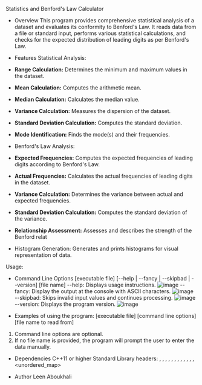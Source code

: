 Statistics and Benford's Law Calculator

- Overview
This program provides comprehensive statistical analysis of a dataset and evaluates its conformity to Benford's Law. It reads data from a file or standard input, 
performs various statistical calculations, and checks for the expected distribution of leading digits as per Benford's Law.

- Features
Statistical Analysis:
- **Range Calculation:** Determines the minimum and maximum values in the dataset.
- **Mean Calculation:** Computes the arithmetic mean.
- **Median Calculation:** Calculates the median value.
- **Variance Calculation:** Measures the dispersion of the dataset.
- **Standard Deviation Calculation:** Computes the standard deviation.
- **Mode Identification:** Finds the mode(s) and their frequencies.


- Benford's Law Analysis:
- **Expected Frequencies:** Computes the expected frequencies of leading digits according to Benford's Law.
- **Actual Frequencies:** Calculates the actual frequencies of leading digits in the dataset.
- **Variance Calculation:** Determines the variance between actual and expected frequencies.
- **Standard Deviation Calculation:** Computes the standard deviation of the variance.
- **Relationship Assessment:** Assesses and describes the strength of the Benford relat

- Histogram Generation:
Generates and prints histograms for visual representation of data.

Usage:

- Command Line Options
[executable file] [--help | --fancy | --skipbad | --version] [file name]
--help: Displays usage instructions. ![image](https://github.com/Leen-ak/Benford-And-Stats-Calculator/assets/109052421/f8a16d60-c01b-4f1d-953c-6b62920b925d)
--fancy: Display the output at the console with ASCII characters. ![image](https://github.com/Leen-ak/Benford-And-Stats-Calculator/assets/109052421/0a0e5bef-c975-47d4-9a1b-69ac2391befe)
--skipbad: Skips invalid input values and continues processing. ![image](https://github.com/Leen-ak/Benford-And-Stats-Calculator/assets/109052421/7b555917-57eb-49c4-a304-3c6e96fda92f)
--version: Displays the program version. ![image](https://github.com/Leen-ak/Benford-And-Stats-Calculator/assets/109052421/579f2039-09f0-4481-9fc4-f7600a137fa0)

- Examples of using the program:
[executable file] [command line options] [file name to read from]
1. Command line options are optional.
2. If no file name is provided, the program will prompt the user to enter the data manually.

- Dependencies
C++11 or higher
Standard Library headers: <iostream>, <string>, <vector>, <fstream>, <sstream>, <algorithm>, <iomanip>, <limits>, <cctype>, <map>, <numeric>, <iterator>, <unordered_map>

- Author
Leen Aboukhali
